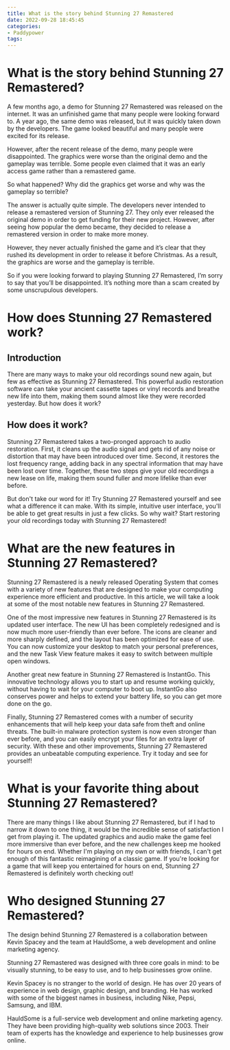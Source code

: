 ```yaml
---
title: What is the story behind Stunning 27 Remastered
date: 2022-09-28 18:45:45
categories:
- Paddypower
tags:
---
```



#  What is the story behind Stunning 27 Remastered?

A few months ago, a demo for Stunning 27 Remastered was released on the internet. It was an unfinished game that many people were looking forward to. A year ago, the same demo was released, but it was quickly taken down by the developers. The game looked beautiful and many people were excited for its release.

However, after the recent release of the demo, many people were disappointed. The graphics were worse than the original demo and the gameplay was terrible. Some people even claimed that it was an early access game rather than a remastered game.

So what happened? Why did the graphics get worse and why was the gameplay so terrible?

The answer is actually quite simple. The developers never intended to release a remastered version of Stunning 27. They only ever released the original demo in order to get funding for their new project. However, after seeing how popular the demo became, they decided to release a remastered version in order to make more money.

However, they never actually finished the game and it’s clear that they rushed its development in order to release it before Christmas. As a result, the graphics are worse and the gameplay is terrible.

So if you were looking forward to playing Stunning 27 Remastered, I’m sorry to say that you’ll be disappointed. It’s nothing more than a scam created by some unscrupulous developers.

#  How does Stunning 27 Remastered work?

## Introduction

There are many ways to make your old recordings sound new again, but few as effective as Stunning 27 Remastered. This powerful audio restoration software can take your ancient cassette tapes or vinyl records and breathe new life into them, making them sound almost like they were recorded yesterday. But how does it work?

## How does it work?

Stunning 27 Remastered takes a two-pronged approach to audio restoration. First, it cleans up the audio signal and gets rid of any noise or distortion that may have been introduced over time. Second, it restores the lost frequency range, adding back in any spectral information that may have been lost over time. Together, these two steps give your old recordings a new lease on life, making them sound fuller and more lifelike than ever before.

But don't take our word for it! Try Stunning 27 Remastered yourself and see what a difference it can make. With its simple, intuitive user interface, you'll be able to get great results in just a few clicks. So why wait? Start restoring your old recordings today with Stunning 27 Remastered!

#  What are the new features in Stunning 27 Remastered?

Stunning 27 Remastered is a newly released Operating System that comes with a variety of new features that are designed to make your computing experience more efficient and productive. In this article, we will take a look at some of the most notable new features in Stunning 27 Remastered.

One of the most impressive new features in Stunning 27 Remastered is its updated user interface. The new UI has been completely redesigned and is now much more user-friendly than ever before. The icons are cleaner and more sharply defined, and the layout has been optimized for ease of use. You can now customize your desktop to match your personal preferences, and the new Task View feature makes it easy to switch between multiple open windows.

Another great new feature in Stunning 27 Remastered is InstantGo. This innovative technology allows you to start up and resume working quickly, without having to wait for your computer to boot up. InstantGo also conserves power and helps to extend your battery life, so you can get more done on the go.

Finally, Stunning 27 Remastered comes with a number of security enhancements that will help keep your data safe from theft and online threats. The built-in malware protection system is now even stronger than ever before, and you can easily encrypt your files for an extra layer of security. With these and other improvements, Stunning 27 Remastered provides an unbeatable computing experience. Try it today and see for yourself!

#  What is your favorite thing about Stunning 27 Remastered?

There are many things I like about Stunning 27 Remastered, but if I had to narrow it down to one thing, it would be the incredible sense of satisfaction I get from playing it. The updated graphics and audio make the game feel more immersive than ever before, and the new challenges keep me hooked for hours on end. Whether I'm playing on my own or with friends, I can't get enough of this fantastic reimagining of a classic game. If you're looking for a game that will keep you entertained for hours on end, Stunning 27 Remastered is definitely worth checking out!

#  Who designed Stunning 27 Remastered?

The design behind Stunning 27 Remastered is a collaboration between Kevin Spacey and the team at HauldSome, a web development and online marketing agency.

Stunning 27 Remastered was designed with three core goals in mind: to be visually stunning, to be easy to use, and to help businesses grow online.

Kevin Spacey is no stranger to the world of design. He has over 20 years of experience in web design, graphic design, and branding. He has worked with some of the biggest names in business, including Nike, Pepsi, Samsung, and IBM.

HauldSome is a full-service web development and online marketing agency. They have been providing high-quality web solutions since 2003. Their team of experts has the knowledge and experience to help businesses grow online.